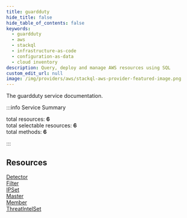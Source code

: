 ```yaml
---
title: guardduty
hide_title: false
hide_table_of_contents: false
keywords:
  - guardduty
  - aws
  - stackql
  - infrastructure-as-code
  - configuration-as-data
  - cloud inventory
description: Query, deploy and manage AWS resources using SQL
custom_edit_url: null
image: /img/providers/aws/stackql-aws-provider-featured-image.png
---
```


The guardduty service documentation.

:::info Service Summary

<div class="row">
<div class="providerDocColumn">
<span>total resources:&nbsp;<b>6</b></span><br />
<span>total selectable resources:&nbsp;<b>6</b></span><br />
<span>total methods:&nbsp;<b>6</b></span><br />
</div>
</div>

:::

## Resources
<div class="row">
<div class="providerDocColumn">
<a href="/providers/aws/guardduty/Detector/">Detector</a><br />
<a href="/providers/aws/guardduty/Filter/">Filter</a><br />
<a href="/providers/aws/guardduty/IPSet/">IPSet</a>
</div>
<div class="providerDocColumn">
<a href="/providers/aws/guardduty/Master/">Master</a><br />
<a href="/providers/aws/guardduty/Member/">Member</a><br />
<a href="/providers/aws/guardduty/ThreatIntelSet/">ThreatIntelSet</a>
</div>
</div>